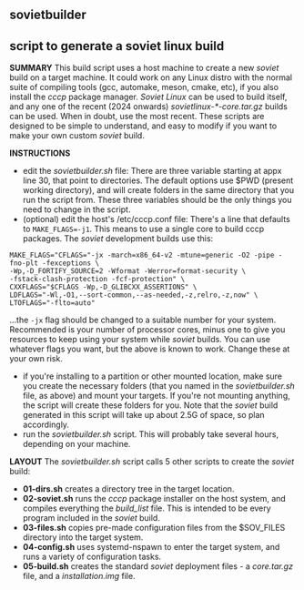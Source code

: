 ## sovietbuilder
script to generate a soviet linux build
---

**SUMMARY**
This build script uses a host machine to create a new _soviet_ build on a target machine. It could work on any Linux distro with the normal suite of compiling tools (gcc, automake, meson, cmake, etc), if you also install the _cccp_ package manager.
_Soviet Linux_ can be used to build itself, and any one of the recent (2024 onwards) _sovietlinux-*-core.tar.gz_ builds can be used. When in doubt, use the most recent.
These scripts are designed to be simple to understand, and easy to modify if you want to make your own custom _soviet_ build.

**INSTRUCTIONS**
- edit the _sovietbuilder.sh_ file:
There are three variable starting at appx line 30, that point to directories. The default options use $PWD (present working directory), and will create folders in the same directory that you run the script from. These three variables should be the only things you need to change in the script.
- (optional) edit the host's /etc/cccp.conf file:
There's a line that defaults to `MAKE_FLAGS=-j1`. This means to use a single core to build cccp packages.
The _soviet_ development builds use this:
```
MAKE_FLAGS="CFLAGS="-jx -march=x86_64-v2 -mtune=generic -O2 -pipe -fno-plt -fexceptions \
-Wp,-D_FORTIFY_SOURCE=2 -Wformat -Werror=format-security \
-fstack-clash-protection -fcf-protection" \
CXXFLAGS="$CFLAGS -Wp,-D_GLIBCXX_ASSERTIONS" \
LDFLAGS="-Wl,-O1,--sort-common,--as-needed,-z,relro,-z,now" \
LTOFLAGS="-flto=auto"
```
...the `-jx` flag should be changed to a suitable number for your system. Recommended is your number of processor cores, minus one to give you resources to keep using your system while _soviet_ builds. You can use whatever flags you want, but the above is known to work. Change these at your own risk.
- if you're installing to a partition or other mounted location, make sure you create the necessary folders (that you named in the _sovietbuilder.sh_ file, as above) and mount your targets. If you're not mounting anything, the script will create these folders for you. Note that the _soviet_ build generated in this script will take up about 2.5G of space, so plan accordingly.
- run the _sovietbuilder.sh_ script. This will probably take several hours, depending on your machine.

**LAYOUT**
The _sovietbuilder.sh_ script calls 5 other scripts to create the _soviet_ build:
- **01-dirs.sh** creates a directory tree in the target location.
- **02-soviet.sh** runs the _cccp_ package installer on the host system, and compiles everything the *build_list* file. This is intended to be every program included in the _soviet_ build.
- **03-files.sh** copies pre-made configuration files from the $SOV_FILES directory into the target system.
- **04-config.sh** uses systemd-nspawn to enter the target system, and runs a variety of configuration tasks.
- **05-build.sh** creates the standard _soviet_ deployment files - a *core.tar.gz* file, and a *installation.img* file.
